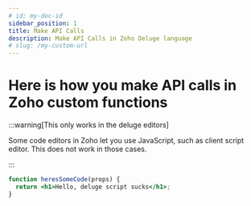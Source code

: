 ```yaml
---
# id: my-doc-id
sidebar_position: 1
title: Make API Calls
description: Make API Calls in Zoho Deluge language 
# slug: /my-custom-url
---
```



# Here is how you make API calls in Zoho custom functions

:::warning[This only works in the deluge editors]

Some code editors in Zoho let you use JavaScript, such as client script editor. This does not work in those cases.

:::


```jsx title="/src/components/HelloCodeTitle.js"
function heresSomeCode(props) {
  return <h1>Hello, deluge script sucks</h1>;
}
```
